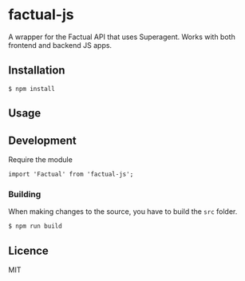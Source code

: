 # factual-js

A wrapper for the Factual API that uses Superagent.  Works with both frontend and backend JS apps.

## Installation

```
$ npm install
```

## Usage

## Development

Require the module

```
import 'Factual' from 'factual-js';
```

### Building

When making changes to the source, you have to build the `src` folder.

```
$ npm run build
```


## Licence

MIT
